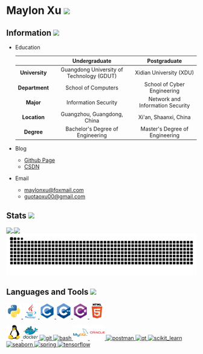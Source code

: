 # Maylon Xu <img src="https://emojis.slackmojis.com/emojis/images/1588866973/8934/hellokittydance.gif?1588866973" width="90">
<!-- emojis: https://slackmojis.com/-->
## Information <img src="https://emojis.slackmojis.com/emojis/images/1696534303/70363/doggotypingq.gif?1696534303" width="40">
- Education

  |                | Undergraduate                             | Postgraduate                     |
  | :------------: | :---------------------------------------: | :------------------------------: |
  | **University** | Guangdong University of Technology (GDUT) | Xidian University (XDU) <!--(Exempt from Admission Exam)-->         |
  | **Department** | School of Computers                       | School of Cyber Engineering      |
  | **Major**      | Information Security                      | Network and Information Security |
  | **Location**   | Guangzhou, Guangdong, China               | Xi'an, Shaanxi, China            |
  | **Degree**     | Bachelor's Degree of Engineering          | Master's Degree of Engineering   |

- Blog
  - [Github Page](https://Country-If.github.io)
  - [CSDN](https://blog.csdn.net/weixin_45824303)
- Email
  - maylonxu@foxmail.com
  - guotaoxu00@gmail.com

## Stats <img src="https://emojis.slackmojis.com/emojis/images/1680554188/65018/cat-roomba-exceptionally-fast.gif?1680554188" width="40">
<div>
  <a href="https://github.com/Country-If">
    <img align="center" src="https://github-readme-stats-three-brown-35.vercel.app/api?username=Country-If&show_icons=true&theme=transparent&include_all_commits=true&hide_border=true"/>
  </a>
  <a href="https://github.com/Country-If">
    <img align="center" src="https://github-readme-stats-three-brown-35.vercel.app/api/top-langs/?username=Country-If&hide=tcl,xslt,jupyter%20notebook,smarty,tex&theme=transparent&layout=compact&hide_border=true"/>
  </a>
</div>

<picture>
  <source media="(prefers-color-scheme: light)" srcset="res/github-contribution-grid-snake.svg">
  <source media="(prefers-color-scheme: dark)" srcset="res/github-contribution-grid-snake-dark.svg">
  <img alt="github contribution grid snake animation" src="res/github-contribution-grid-snake.svg">
</picture>

<!-- icons: https://rahuldkjain.github.io/gh-profile-readme-generator/ -->
## Languages and Tools <img src="https://emojis.slackmojis.com/emojis/images/1643516377/24139/tangerine_fire.gif?1643516377" width="40">
<p align="left"> 
  <a href="https://www.python.org" target="_blank" rel="noreferrer"> <img src="https://raw.githubusercontent.com/devicons/devicon/master/icons/python/python-original.svg" alt="python" width="40" height="40"/> </a> 
  <a href="https://www.java.com" target="_blank" rel="noreferrer"> <img src="https://raw.githubusercontent.com/devicons/devicon/master/icons/java/java-original.svg" alt="java" width="40" height="40"/> </a> 
  <a href="https://www.cprogramming.com/" target="_blank" rel="noreferrer"> <img src="https://raw.githubusercontent.com/devicons/devicon/master/icons/c/c-original.svg" alt="c" width="40" height="40"/> </a> 
  <a href="https://www.w3schools.com/cpp/" target="_blank" rel="noreferrer"> <img src="https://raw.githubusercontent.com/devicons/devicon/master/icons/cplusplus/cplusplus-original.svg" alt="cplusplus" width="40" height="40"/> </a> 
  <a href="https://www.w3schools.com/cs/" target="_blank" rel="noreferrer"> <img src="https://raw.githubusercontent.com/devicons/devicon/master/icons/csharp/csharp-original.svg" alt="csharp" width="40" height="40"/> </a> 
  <a href="https://www.w3.org/html/" target="_blank" rel="noreferrer"> <img src="https://raw.githubusercontent.com/devicons/devicon/master/icons/html5/html5-original-wordmark.svg" alt="html5" width="40" height="40"/> </a> 
  
  <a href="https://www.linux.org/" target="_blank" rel="noreferrer"> <img src="https://raw.githubusercontent.com/devicons/devicon/master/icons/linux/linux-original.svg" alt="linux" width="40" height="40"/> </a> 
  <a href="https://www.docker.com/" target="_blank" rel="noreferrer"> <img src="https://raw.githubusercontent.com/devicons/devicon/master/icons/docker/docker-original-wordmark.svg" alt="docker" width="40" height="40"/> </a> 
  <a href="https://git-scm.com/" target="_blank" rel="noreferrer"> <img src="https://www.vectorlogo.zone/logos/git-scm/git-scm-icon.svg" alt="git" width="40" height="40"/> </a> 
  <a href="https://www.gnu.org/software/bash/" target="_blank" rel="noreferrer"> <img src="https://www.vectorlogo.zone/logos/gnu_bash/gnu_bash-icon.svg" alt="bash" width="40" height="40"/> </a> 
  <a href="https://www.mysql.com/" target="_blank" rel="noreferrer"> <img src="https://raw.githubusercontent.com/devicons/devicon/master/icons/mysql/mysql-original-wordmark.svg" alt="mysql" width="40" height="40"/> </a> 
  <a href="https://www.oracle.com/" target="_blank" rel="noreferrer"> <img src="https://raw.githubusercontent.com/devicons/devicon/master/icons/oracle/oracle-original.svg" alt="oracle" width="40" height="40"/> </a> 
  <a href="https://postman.com" target="_blank" rel="noreferrer"> <img src="https://www.vectorlogo.zone/logos/getpostman/getpostman-icon.svg" alt="postman" width="40" height="40"/> </a> 
  <a href="https://www.qt.io/" target="_blank" rel="noreferrer"> <img src="https://upload.wikimedia.org/wikipedia/commons/0/0b/Qt_logo_2016.svg" alt="qt" width="40" height="40"/> </a> 
  <a href="https://scikit-learn.org/" target="_blank" rel="noreferrer"> <img src="https://upload.wikimedia.org/wikipedia/commons/0/05/Scikit_learn_logo_small.svg" alt="scikit_learn" width="40" height="40"/> </a> 
  <a href="https://seaborn.pydata.org/" target="_blank" rel="noreferrer"> <img src="https://seaborn.pydata.org/_images/logo-mark-lightbg.svg" alt="seaborn" width="40" height="40"/> </a> 
  <a href="https://spring.io/" target="_blank" rel="noreferrer"> <img src="https://www.vectorlogo.zone/logos/springio/springio-icon.svg" alt="spring" width="40" height="40"/> </a> 
  <a href="https://www.tensorflow.org" target="_blank" rel="noreferrer"> <img src="https://www.vectorlogo.zone/logos/tensorflow/tensorflow-icon.svg" alt="tensorflow" width="40" height="40"/> </a> 
</p>
